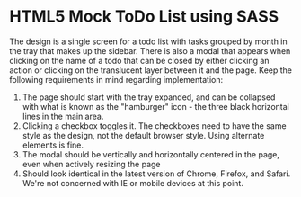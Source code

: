 HTML5 Mock ToDo List using SASS
===========

The design is a single screen for a todo list with tasks grouped by month in the tray that makes up the sidebar. There is also a modal that appears when clicking on the name of a todo that can be closed by either clicking an action or clicking on the translucent layer between it and the page. Keep the following requirements in mind regarding implementation:

1. The page should start with the tray expanded, and can be collapsed with what is known as the "hamburger" icon - the three black horizontal lines in the main area.
2. Clicking a checkbox toggles it. The checkboxes need to have the same style as the design, not the default browser style. Using alternate elements is fine.
3. The modal should be vertically and horizontally centered in the page, even when actively resizing the page
4. Should look identical in the latest version of Chrome, Firefox, and Safari. We're not concerned with IE or mobile devices at this point.

